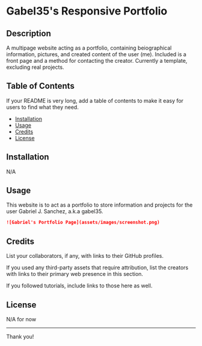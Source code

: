# Gabel35's Responsive Portfolio

## Description 

A multipage website acting as a portfolio, containing beiographical information, pictures, and created content of the user (me). Included is a front page and a method for contacting the creator.
Currently a template, excluding real projects.


## Table of Contents

If your README is very long, add a table of contents to make it easy for users to find what they need.

* [Installation](#installation)
* [Usage](#usage)
* [Credits](#credits)
* [License](#license)


## Installation

N/A


## Usage 

This website is to act as a portfolio to store information and projects for the user Gabriel J. Sanchez, a.k.a gabel35.


```md
![Gabriel's Portfolio Page](assets/images/screenshot.png)
```


## Credits

List your collaborators, if any, with links to their GitHub profiles.

If you used any third-party assets that require attribution, list the creators with links to their primary web presence in this section.

If you followed tutorials, include links to those here as well.


## License

N/A for now

-------------

Thank you!
